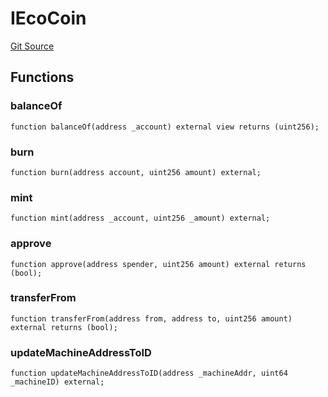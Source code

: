 # IEcoCoin
[Git Source](https://bitbucket.org/aa-lsue/ecocoin/blob/27cc1410ed5efb28550c12324e78cb96e5927fc2/src/IEcoCoin.sol)


## Functions
### balanceOf


```solidity
function balanceOf(address _account) external view returns (uint256);
```

### burn


```solidity
function burn(address account, uint256 amount) external;
```

### mint


```solidity
function mint(address _account, uint256 _amount) external;
```

### approve


```solidity
function approve(address spender, uint256 amount) external returns (bool);
```

### transferFrom


```solidity
function transferFrom(address from, address to, uint256 amount) external returns (bool);
```

### updateMachineAddressToID


```solidity
function updateMachineAddressToID(address _machineAddr, uint64 _machineID) external;
```

